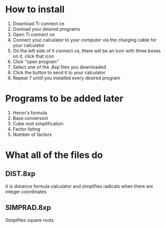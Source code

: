 # How to install
1. Download Ti connect ce
2. Donload your desired programs
3. Open Ti connect ce
4. Connect your calculator to your computer via the charging cable for your calculator
5. On the left side of ti connect ce, there will be an icon with three boxes on it, click that icon
6. Click "open program"
7. Select one of the .8xp files you downloaded
8. Click the button to send it to your calculator
9. Repeat 7 untill you installed every desired program

# Programs to be added later
1. Heron's formula
2. Base conversion
3. Cube root simplification
4. Factor listing
5. Number of factors

# What all of the files do
## DIST.8xp
It is distance formula calculator and simplifies radicals when there are integer coordinates
## SIMPRAD.8xp
Simplifies square roots
